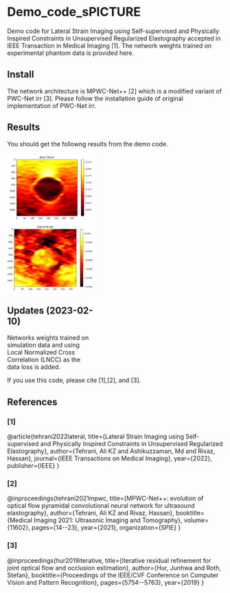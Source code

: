 # Demo_code_sPICTURE
Demo code for Lateral Strain Imaging using Self-supervised and Physically Inspired Constraints in Unsupervised Regularized Elastography accepted in IEEE Transaction in Medical Imaging [1]. The network weights trained on experimental phantom data is provided here.  

## Install
The network architecture is MPWC-Net++ [2] which is a modified variant of PWC-Net irr [3]. Please follow the installation guide of original implementation of PWC-Net irr. 

## Results 
You should get the followng results from the demo code.
<div style="width: 40%; height: 40%">
  
 ![](https://github.com/AliKafaei/Demo_code_sPICTURE/blob/main/Axial_Strain.PNG)
  ![](https://github.com/AliKafaei/Demo_code_sPICTURE/blob/main/Lateral_Strain.PNG)

## Updates (2023-02-10)
Networks weights trained on simulation data and using Local Normalized Cross Correlation (LNCC) as the data loss is added.  
</div>
If you use this code, please cite [1],[2], and [3].

## References
### [1] 
@article{tehrani2022lateral,
  title={Lateral Strain Imaging using Self-supervised and Physically Inspired Constraints in Unsupervised Regularized Elastography},
  author={Tehrani, Ali KZ and Ashikuzzaman, Md and Rivaz, Hassan},
  journal={IEEE Transactions on Medical Imaging},
  year={2022},
  publisher={IEEE}
}
### [2] 
@inproceedings{tehrani2021mpwc,
  title={MPWC-Net++: evolution of optical flow pyramidal convolutional neural network for ultrasound elastography},
  author={Tehrani, Ali KZ and Rivaz, Hassan},
  booktitle={Medical Imaging 2021: Ultrasonic Imaging and Tomography},
  volume={11602},
  pages={14--23},
  year={2021},
  organization={SPIE}
}
### [3]
@inproceedings{hur2019iterative,
  title={Iterative residual refinement for joint optical flow and occlusion estimation},
  author={Hur, Junhwa and Roth, Stefan},
  booktitle={Proceedings of the IEEE/CVF Conference on Computer Vision and Pattern Recognition},
  pages={5754--5763},
  year={2019}
}
